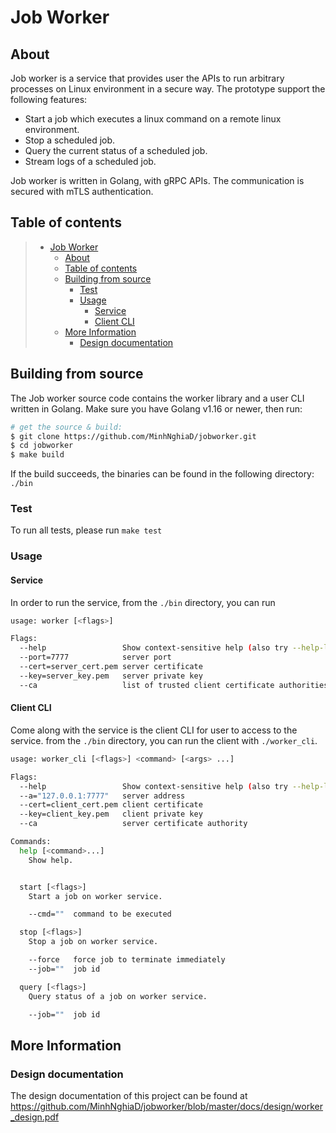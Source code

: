 # Job Worker

## About 

Job worker is a service that provides user the APIs to run arbitrary processes on Linux environment in a secure way. The prototype support the following features:

* Start a job which executes a linux command on a remote linux environment.
* Stop a scheduled job.
* Query the current status of a scheduled job.
* Stream logs of a scheduled job.

Job worker is written in Golang, with gRPC APIs. The communication is secured with mTLS authentication.

## Table of contents

> * [Job Worker](#job_worker)
>   * [About](#about)
>   * [Table of contents](#table-of-contents)
>   * [Building from source](#building-from-source)
>     * [Test](#test) 
>     * [Usage](#usage)
>       * [Service](#service)
>       * [Client CLI](#client-cli)
>   * [More Information](#more-information)
>     * [Design documentation](#design-documentation)


## Building from source

The Job worker source code contains the worker library and a user CLI written in Golang. Make sure you have Golang v1.16 or newer, then run:


```bash
# get the source & build:
$ git clone https://github.com/MinhNghiaD/jobworker.git
$ cd jobworker
$ make build
```

If the build succeeds, the binaries can be found in the following directory: `./bin`

### Test

To run all tests, please run `make test`

### Usage

#### Service

In order to run the service, from the `./bin` directory, you can run

```bash
usage: worker [<flags>]

Flags:
  --help                 Show context-sensitive help (also try --help-long and --help-man).
  --port=7777            server port
  --cert=server_cert.pem server certificate
  --key=server_key.pem   server private key
  --ca                   list of trusted client certificate authorities.

```

#### Client CLI

Come along with the service is the client CLI for user to access to the service. from the `./bin` directory, you can run the client with `./worker_cli`.

```bash
usage: worker_cli [<flags>] <command> [<args> ...]

Flags:
  --help                 Show context-sensitive help (also try --help-long and --help-man).
  --a="127.0.0.1:7777"   server address
  --cert=client_cert.pem client certificate
  --key=client_key.pem   client private key
  --ca                   server certificate authority

Commands:
  help [<command>...]
    Show help.


  start [<flags>]
    Start a job on worker service.

    --cmd=""  command to be executed

  stop [<flags>]
    Stop a job on worker service.

    --force   force job to terminate immediately
    --job=""  job id

  query [<flags>]
    Query status of a job on worker service.

    --job=""  job id
```

## More Information

### Design documentation

The design documentation of this project can be found at <https://github.com/MinhNghiaD/jobworker/blob/master/docs/design/worker_design.pdf> 
